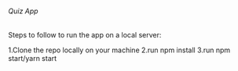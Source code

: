 ###### Quiz App  ######

Steps to follow to run the app on a local server:

1.Clone the repo locally on your machine
2.run npm install
3.run npm start/yarn start





